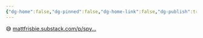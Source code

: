 ```yaml
---
{"dg-home":false,"dg-pinned":false,"dg-home-link":false,"dg-publish":true,"tags":["dgblip"],"disabled rules":["yaml-title","yaml-title-alias","file-name-heading"],"title":"philipp on mastodon @ 2023-02-22","created-date":"2023-02-22T11:40:17","id":109908198523378750,"updated-date":"2025-05-02T08:50:43","dg-path":"blips/109908198523378748.md","permalink":"/blips/109908198523378748/","dgPassFrontmatter":true}
---
```



😅 [mattfrisbie.substack.com/p/spy…](https://mattfrisbie.substack.com/p/spy-chrome-extension)



